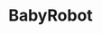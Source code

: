 ---
layout: publication
title: BabyRobot
description: Worked on computer vision for visual perception in child-robot interaction
redirect: http://babyrobot.eu/
img: assets/img/research_projects/babyrobot.png
importance: 1
category: work
---